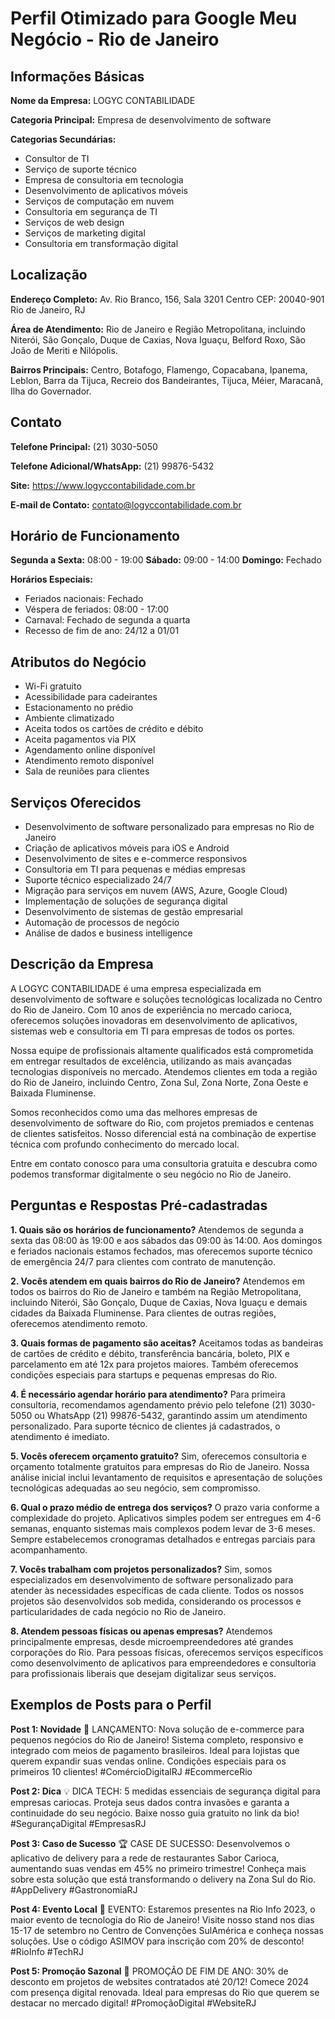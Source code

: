 # Perfil Otimizado para Google Meu Negócio - Rio de Janeiro

## Informações Básicas

**Nome da Empresa:**
LOGYC CONTABILIDADE

**Categoria Principal:**
Empresa de desenvolvimento de software

**Categorias Secundárias:**
- Consultor de TI
- Serviço de suporte técnico
- Empresa de consultoria em tecnologia
- Desenvolvimento de aplicativos móveis
- Serviços de computação em nuvem
- Consultoria em segurança de TI
- Serviços de web design
- Serviços de marketing digital
- Consultoria em transformação digital

## Localização

**Endereço Completo:**
Av. Rio Branco, 156, Sala 3201
Centro
CEP: 20040-901
Rio de Janeiro, RJ

**Área de Atendimento:**
Rio de Janeiro e Região Metropolitana, incluindo Niterói, São Gonçalo, Duque de Caxias, Nova Iguaçu, Belford Roxo, São João de Meriti e Nilópolis.

**Bairros Principais:**
Centro, Botafogo, Flamengo, Copacabana, Ipanema, Leblon, Barra da Tijuca, Recreio dos Bandeirantes, Tijuca, Méier, Maracanã, Ilha do Governador.

## Contato

**Telefone Principal:**
(21) 3030-5050

**Telefone Adicional/WhatsApp:**
(21) 99876-5432

**Site:**
https://www.logyccontabilidade.com.br

**E-mail de Contato:**
contato@logyccontabilidade.com.br

## Horário de Funcionamento

**Segunda a Sexta:** 08:00 - 19:00
**Sábado:** 09:00 - 14:00
**Domingo:** Fechado

**Horários Especiais:**
- Feriados nacionais: Fechado
- Véspera de feriados: 08:00 - 17:00
- Carnaval: Fechado de segunda a quarta
- Recesso de fim de ano: 24/12 a 01/01

## Atributos do Negócio

- Wi-Fi gratuito
- Acessibilidade para cadeirantes
- Estacionamento no prédio
- Ambiente climatizado
- Aceita todos os cartões de crédito e débito
- Aceita pagamentos via PIX
- Agendamento online disponível
- Atendimento remoto disponível
- Sala de reuniões para clientes

## Serviços Oferecidos

- Desenvolvimento de software personalizado para empresas no Rio de Janeiro
- Criação de aplicativos móveis para iOS e Android
- Desenvolvimento de sites e e-commerce responsivos
- Consultoria em TI para pequenas e médias empresas
- Suporte técnico especializado 24/7
- Migração para serviços em nuvem (AWS, Azure, Google Cloud)
- Implementação de soluções de segurança digital
- Desenvolvimento de sistemas de gestão empresarial
- Automação de processos de negócio
- Análise de dados e business intelligence

## Descrição da Empresa

A LOGYC CONTABILIDADE é uma empresa especializada em desenvolvimento de software e soluções tecnológicas localizada no Centro do Rio de Janeiro. Com 10 anos de experiência no mercado carioca, oferecemos soluções inovadoras em desenvolvimento de aplicativos, sistemas web e consultoria em TI para empresas de todos os portes.

Nossa equipe de profissionais altamente qualificados está comprometida em entregar resultados de excelência, utilizando as mais avançadas tecnologias disponíveis no mercado. Atendemos clientes em toda a região do Rio de Janeiro, incluindo Centro, Zona Sul, Zona Norte, Zona Oeste e Baixada Fluminense.

Somos reconhecidos como uma das melhores empresas de desenvolvimento de software do Rio, com projetos premiados e centenas de clientes satisfeitos. Nosso diferencial está na combinação de expertise técnica com profundo conhecimento do mercado local.

Entre em contato conosco para uma consultoria gratuita e descubra como podemos transformar digitalmente o seu negócio no Rio de Janeiro.

## Perguntas e Respostas Pré-cadastradas

**1. Quais são os horários de funcionamento?**
Atendemos de segunda a sexta das 08:00 às 19:00 e aos sábados das 09:00 às 14:00. Aos domingos e feriados nacionais estamos fechados, mas oferecemos suporte técnico de emergência 24/7 para clientes com contrato de manutenção.

**2. Vocês atendem em quais bairros do Rio de Janeiro?**
Atendemos em todos os bairros do Rio de Janeiro e também na Região Metropolitana, incluindo Niterói, São Gonçalo, Duque de Caxias, Nova Iguaçu e demais cidades da Baixada Fluminense. Para clientes de outras regiões, oferecemos atendimento remoto.

**3. Quais formas de pagamento são aceitas?**
Aceitamos todas as bandeiras de cartões de crédito e débito, transferência bancária, boleto, PIX e parcelamento em até 12x para projetos maiores. Também oferecemos condições especiais para startups e pequenas empresas do Rio.

**4. É necessário agendar horário para atendimento?**
Para primeira consultoria, recomendamos agendamento prévio pelo telefone (21) 3030-5050 ou WhatsApp (21) 99876-5432, garantindo assim um atendimento personalizado. Para suporte técnico de clientes já cadastrados, o atendimento é imediato.

**5. Vocês oferecem orçamento gratuito?**
Sim, oferecemos consultoria e orçamento totalmente gratuitos para empresas do Rio de Janeiro. Nossa análise inicial inclui levantamento de requisitos e apresentação de soluções tecnológicas adequadas ao seu negócio, sem compromisso.

**6. Qual o prazo médio de entrega dos serviços?**
O prazo varia conforme a complexidade do projeto. Aplicativos simples podem ser entregues em 4-6 semanas, enquanto sistemas mais complexos podem levar de 3-6 meses. Sempre estabelecemos cronogramas detalhados e entregas parciais para acompanhamento.

**7. Vocês trabalham com projetos personalizados?**
Sim, somos especializados em desenvolvimento de software personalizado para atender às necessidades específicas de cada cliente. Todos os nossos projetos são desenvolvidos sob medida, considerando os processos e particularidades de cada negócio no Rio de Janeiro.

**8. Atendem pessoas físicas ou apenas empresas?**
Atendemos principalmente empresas, desde microempreendedores até grandes corporações do Rio. Para pessoas físicas, oferecemos serviços específicos como desenvolvimento de aplicativos para empreendedores e consultoria para profissionais liberais que desejam digitalizar seus serviços.

## Exemplos de Posts para o Perfil

**Post 1: Novidade**
🚀 LANÇAMENTO: Nova solução de e-commerce para pequenos negócios do Rio de Janeiro! Sistema completo, responsivo e integrado com meios de pagamento brasileiros. Ideal para lojistas que querem expandir suas vendas online. Condições especiais para os primeiros 10 clientes! #ComércioDigitalRJ #EcommerceRio

**Post 2: Dica**
💡 DICA TECH: 5 medidas essenciais de segurança digital para empresas cariocas. Proteja seus dados contra invasões e garanta a continuidade do seu negócio. Baixe nosso guia gratuito no link da bio! #SegurançaDigital #EmpresasRJ

**Post 3: Caso de Sucesso**
🏆 CASE DE SUCESSO: Desenvolvemos o aplicativo de delivery para a rede de restaurantes Sabor Carioca, aumentando suas vendas em 45% no primeiro trimestre! Conheça mais sobre esta solução que está transformando o delivery na Zona Sul do Rio. #AppDelivery #GastronomiaRJ

**Post 4: Evento Local**
📅 EVENTO: Estaremos presentes na Rio Info 2023, o maior evento de tecnologia do Rio de Janeiro! Visite nosso stand nos dias 15-17 de setembro no Centro de Convenções SulAmérica e conheça nossas soluções. Use o código ASIMOV para inscrição com 20% de desconto! #RioInfo #TechRJ

**Post 5: Promoção Sazonal**
🎄 PROMOÇÃO DE FIM DE ANO: 30% de desconto em projetos de websites contratados até 20/12! Comece 2024 com presença digital renovada. Ideal para empresas do Rio que querem se destacar no mercado digital! #PromoçãoDigital #WebsiteRJ
